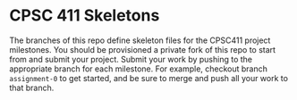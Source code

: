 # CPSC 411 Skeletons
The branches of this repo define skeleton files for the CPSC411 project
milestones.
You should be provisioned a private fork of this repo to start from and submit
your project.
Submit your work by pushing to the appropriate branch for each milestone.
For example, checkout branch `assignment-0` to get started, and be sure to merge
and push all your work to that branch.
